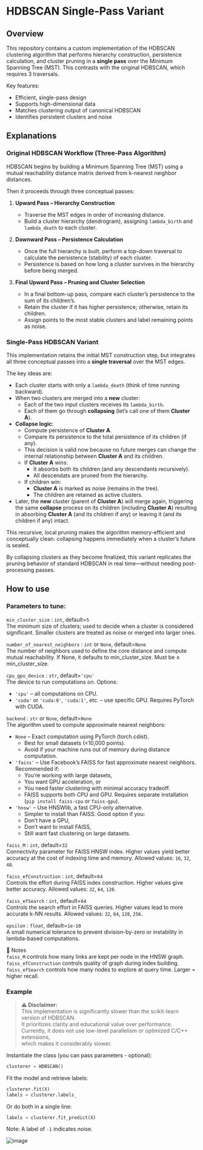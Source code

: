 # HDBSCAN Single-Pass Variant

## Overview

This repository contains a custom implementation of the HDBSCAN clustering algorithm that performs hierarchy construction, persistence calculation, and cluster pruning in a **single pass** over the Minimum Spanning Tree (MST). This contrasts with the original HDBSCAN, which requires 3 traversals.

Key features:
* Efficient, single-pass design
* Supports high-dimensional data
* Matches clustering output of canonical HDBSCAN
* Identifies persistent clusters and noise


## Explanations

### Original HDBSCAN Workflow (Three-Pass Algorithm)
HDBSCAN begins by building a Minimum Spanning Tree (MST) using a mutual reachability distance matrix derived from k-nearest neighbor distances.

Then it proceeds through three conceptual passes:

1. **Upward Pass – Hierarchy Construction**

   * Traverse the MST edges in order of increasing distance.
   * Build a cluster hierarchy (dendrogram), assigning `lambda_birth` and `lambda_death` to each cluster.

2. **Downward Pass – Persistence Calculation**

   * Once the full hierarchy is built, perform a top-down traversal to calculate the persistence (stability) of each cluster.
   * Persistence is based on how long a cluster survives in the hierarchy before being merged.

3. **Final Upward Pass – Pruning and Cluster Selection**

   * In a final bottom-up pass, compare each cluster’s persistence to the sum of its children’s.
   * Retain the cluster if it has higher persistence; otherwise, retain its children.
   * Assign points to the most stable clusters and label remaining points as noise.

### Single-Pass HDBSCAN Variant
This implementation retains the initial MST construction step, but integrates all three conceptual passes into a **single traversal** over the MST edges.

The key ideas are:
   * Each cluster starts with only a `lambda_death` (think of time running backward).
   * When two clusters are merged into a **new** cluster:
       * Each of the two input clusters receives its `lambda_birth`.
       * Each of them go through **collapsing** (let’s call one of them **Cluster A**).
   * **Collapse logic**:
       * Compute persistence of **Cluster A**.
       * Compare its persistence to the total persistence of its children (if any).
       * This decision is valid now because no future merges can change the internal relationship between **Cluster A** and its children.
       * If **Cluster A** wins:
           * It absorbs both its children (and any descendants recursively).
           * All descendats are pruned from the hierarchy.
       * If children win:
           * **Cluster A** is marked as noise (remains in the tree).
           * The children are retained as active clusters.
   * Later, the **new** cluster (parent of **Cluster A**) will merge again, triggering the same **collapse** process on its children (including **Cluster A**) resulting in absorbing **Cluster A** (and its children if any) or leaving it (and its children if any) intact.

This recursive, local pruning makes the algorithm memory-efficient and conceptually clean: collapsing happens immediately when a cluster’s future is sealed.

By collapsing clusters as they become finalized, this variant replicates the pruning behavior of standard HDBSCAN in real time—without needing post-processing passes.


## How to use
### Parameters to tune:
`min_cluster_size` : `int`, default=`5`  
The minimum size of clusters; used to decide when a cluster is considered significant. Smaller clusters are treated as noise or merged into larger ones.

`number_of_nearest_neighbors` : `int` or `None`, default=`None`  
The number of neighbors used to define the core distance and compute mutual reachability. If None, it defaults to min_cluster_size. Must be ≤ min_cluster_size.

`cpu_gpu_device` : `str`, default=`'cpu'`  
The device to run computations on. Options:
  - `'cpu'` – all computations on CPU.
  - `'cuda'` or `'cuda:0'`, `'cuda:1'`, etc. – use specific GPU. Requires PyTorch with CUDA.

`backend` : `str` or `None`, default=`None`  
The algorithm used to compute approximate nearest neighbors:
  - `None` – Exact computation using PyTorch (torch.cdist).
    - Best for small datasets (<10,000 points).
    - Avoid if your machine runs out of memory during distance computation.
  - `'faiss'` – Use Facebook’s FAISS for fast approximate nearest neighbors. Recommended if:
    - You’re working with large datasets,
    - You want GPU acceleration, or
    - You need faster clustering with minimal accuracy tradeoff.
    - FAISS supports both CPU and GPU. Requires separate installation (`pip install faiss-cpu` or `faiss-gpu`).
  - `'hnsw'` – Use HNSWlib, a fast CPU-only alternative.
    - Simpler to install than FAISS. Good option if you:
    - Don’t have a GPU,
    - Don’t want to install FAISS,
    - Still want fast clustering on large datasets.

`faiss_M` : `int`, default=`32`  
Connectivity parameter for FAISS HNSW index. Higher values yield better accuracy at the cost of indexing time and memory. Allowed values: `16`, `32`, `48`.

`faiss_efConstruction` : `int`, default=`64`  
Controls the effort during FAISS index construction. Higher values give better accuracy. Allowed values: `32`, `64`, `128`.

`faiss_efSearch` : `int`, default=`64`  
Controls the search effort in FAISS queries. Higher values lead to more accurate k-NN results. Allowed values: `32`, `64`, `128`, `256`.

`epsilon` : `float`, default=`1e-10`  
A small numerical tolerance to prevent division-by-zero or instability in lambda-based computations.

🧠 Notes  
`faiss_M` controls how many links are kept per node in the HNSW graph.  
`faiss_efConstruction` controls quality of graph during index building.  
`faiss_efSearch` controls how many nodes to explore at query time. Larger = higher recall.  


### Example
> **⚠️ Disclaimer:**  
> This implementation is significantly slower than the scikit-learn version of HDBSCAN.  
> It prioritizes clarity and educational value over performance.  
> Currently, it does not use low-level parallelism or optimized C/C++ extensions,  
> which makes it considerably slower.

Instantiate the class (you can pass parameters - optional):
```python
clusterer = HDBSCAN()
```
Fit the model and retrieve labels:
```python
clusterer.fit(X)  
labels = clusterer.labels_  
```
Or do both in a single line:
```python
labels = clusterer.fit_predict(X)
```
Note: A label of `-1` indicates noise.

![image](https://github.com/user-attachments/assets/f401b8fc-02c1-41d0-8e03-ef76ecf27076)
